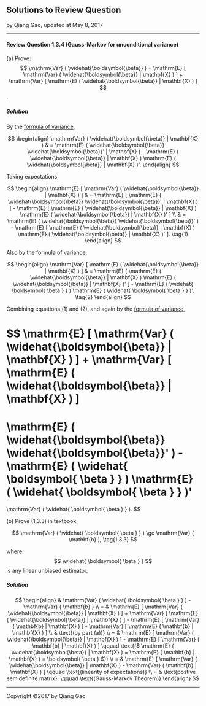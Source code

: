 ## Solutions to Review Question

by Qiang Gao, updated at May 8, 2017

---

#### Review Question 1.3.4 (Gauss-Markov for unconditional variance)

(a) Prove: $$ \mathrm{Var} ( \widehat{\boldsymbol{\beta}} ) = \mathrm{E} [  \mathrm{Var} ( \widehat{\boldsymbol{\beta}} | \mathbf{X} ) ] + \mathrm{Var} [ \mathrm{E} ( \widehat{\boldsymbol{\beta}} | \mathbf{X} ) ] $$.

##### Solution

By the [formula of variance](supplements/var-matrix.md),

$$
\begin{align}
\mathrm{Var} ( \widehat{\boldsymbol{\beta}} | \mathbf{X} )
& =
\mathrm{E} ( \widehat{\boldsymbol{\beta}} \widehat{\boldsymbol{\beta}}' | \mathbf{X} ) -
\mathrm{E} ( \widehat{\boldsymbol{\beta}} | \mathbf{X} )
\mathrm{E} ( \widehat{\boldsymbol{\beta}} | \mathbf{X} )'.
\end{align}
$$

Taking expectations,

$$
\begin{align}
\mathrm{E} [  \mathrm{Var} ( \widehat{\boldsymbol{\beta}} | \mathbf{X} ) ]
& =
\mathrm{E} [ \mathrm{E} ( \widehat{\boldsymbol{\beta}} \widehat{\boldsymbol{\beta}}' | \mathbf{X} ) ] -
\mathrm{E} [ \mathrm{E} ( \widehat{\boldsymbol{\beta}} | \mathbf{X} ) \mathrm{E} ( \widehat{\boldsymbol{\beta}} | \mathbf{X} )' ]
\\ & =
\mathrm{E} ( \widehat{\boldsymbol{\beta}} \widehat{\boldsymbol{\beta}}' ) -
\mathrm{E} [ \mathrm{E} ( \widehat{\boldsymbol{\beta}} | \mathbf{X} ) \mathrm{E} ( \widehat{\boldsymbol{\beta}} | \mathbf{X} )' ].
\tag{1}
\end{align}
$$

Also by the [formula of variance](supplements/var-matrix.md),

$$
\begin{align}
\mathrm{Var} [ \mathrm{E} ( \widehat{\boldsymbol{\beta}} | \mathbf{X} ) ]
& =
\mathrm{E} [ \mathrm{E} ( \widehat{\boldsymbol{\beta}} | \mathbf{X} ) \mathrm{E} ( \widehat{\boldsymbol{\beta}} | \mathbf{X} )' ] -
\mathrm{E} ( \widehat{ \boldsymbol{ \beta } } )
\mathrm{E} ( \widehat{ \boldsymbol{ \beta } } )'.
\tag{2}
\end{align}
$$

Combining equations (1) and (2), and again by the [formula of variance](supplements/var-matrix.md),

$$
\mathrm{E} [  \mathrm{Var} ( \widehat{\boldsymbol{\beta}} | \mathbf{X} ) ] +
\mathrm{Var} [ \mathrm{E} ( \widehat{\boldsymbol{\beta}} | \mathbf{X} ) ]
=
\mathrm{E} ( \widehat{\boldsymbol{\beta}} \widehat{\boldsymbol{\beta}}' ) -
\mathrm{E} ( \widehat{ \boldsymbol{ \beta } } )
\mathrm{E} ( \widehat{ \boldsymbol{ \beta } } )'
=
\mathrm{Var} ( \widehat{ \boldsymbol{ \beta } } ).
$$

(b) Prove (1.3.3) in textbook,

$$
\mathrm{Var} ( \widehat{ \boldsymbol{ \beta } } ) \ge
\mathrm{Var} ( \mathbf{b} ),
\tag{1.3.3}
$$

where $$ \widehat{ \boldsymbol{ \beta } } $$ is any linear unbiased estimator.

##### Solution

$$
\begin{align}
& \mathrm{Var} ( \widehat{ \boldsymbol{ \beta } } ) -
\mathrm{Var} ( \mathbf{b} )
\\ = &
\mathrm{E} [  \mathrm{Var} ( \widehat{\boldsymbol{\beta}} | \mathbf{X} ) ] + \mathrm{Var} [ \mathrm{E} ( \widehat{\boldsymbol{\beta}} | \mathbf{X} ) ] -
\mathrm{E} [ \mathrm{Var} ( \mathbf{b} | \mathbf{X} ) ] - \mathrm{Var} [ \mathrm{E} ( \mathbf{b} | \mathbf{X} ) ]
\\ &
\text{(by part (a))}
\\ = &
\mathrm{E} [  \mathrm{Var} ( \widehat{\boldsymbol{\beta}} | \mathbf{X} ) ] -
\mathrm{E} [ \mathrm{Var} ( \mathbf{b} | \mathbf{X} ) ]
\qquad
\text{($ \mathrm{E} ( \widehat{\boldsymbol{\beta}} | \mathbf{X} ) = \mathrm{E} ( \mathbf{b} | \mathbf{X} ) = \boldsymbol{ \beta } $)}
\\ = &
\mathrm{E} [  \mathrm{Var} ( \widehat{\boldsymbol{\beta}} | \mathbf{X} ) - \mathrm{Var} ( \mathbf{b} | \mathbf{X} ) ]
\qquad \text{(linearity of expectations)}
\\ = &
\text{postive semidefinite matrix}.
\qquad \text{(Gauss-Markov Theorem)}
\end{align}
$$

---

Copyright ©2017 by Qiang Gao